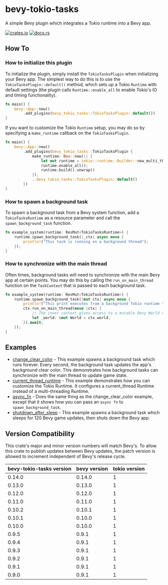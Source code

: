 # bevy-tokio-tasks

A simple Bevy plugin which integrates a Tokio runtime into a Bevy app.

[![crates.io](https://img.shields.io/crates/v/bevy-tokio-tasks)](https://crates.io/crates/bevy-tokio-tasks) [![docs.rs](https://img.shields.io/docsrs/bevy-tokio-tasks)](https://docs.rs/bevy-tokio-tasks/latest/bevy_tokio_tasks/)

## How To

### How to initialize this plugin

To initialize the plugin, simply install the `TokioTasksPlugin` when initializing your Bevy app. The simplest
way to do this is to use the `TokioTasksPlugin::default()` method, which sets up a Tokio `Runtime` with default
settings (the plugin calls `Runtime::enable_all` to enable Tokio's IO and timing functionality).

```rust
fn main() {
    bevy::App::new()
        .add_plugins(bevy_tokio_tasks::TokioTasksPlugin::default())
}
```

If you want to customize the Tokio `Runtime` setup, you may do so by specifying a `make_runtime` callback on
the `TokioTasksPlugin`.

```rust
fn main() {
    bevy::App::new()
        .add_plugins(bevy_tokio_tasks::TokioTasksPlugin {
            make_runtime: Box::new(|| {
                let mut runtime = tokio::runtime::Builder::new_multi_thread();
                runtime.enable_all();
                runtime.build().unwrap()
            }),
            ..bevy_tokio_tasks::TokioTasksPlugin::default()
        })
}
```

### How to spawn a background task

To spawn a background task from a Bevy system function, add a `TokioTasksRuntime` as a resource parameter and call
the `spawn_background_task` function.

```rust
fn example_system(runtime: ResMut<TokioTasksRuntime>) {
    runtime.spawn_background_task(|_ctx| async move {
        println!("This task is running on a background thread");
    });
}
```

### How to synchronize with the main thread

Often times, background tasks will need to synchronize with the main Bevy app at certain points. You may do this
by calling the `run_on_main_thread` function on the `TaskContext` that is passed to each background task.

```rust
fn example_system(runtime: ResMut<TokioTasksRuntime>) {
    runtime.spawn_background_task(|mut ctx| async move {
        println!("This print executes from a background Tokio runtime thread");
        ctx.run_on_main_thread(move |ctx| {
            // The inner context gives access to a mutable Bevy World reference.
            let _world: &mut World = ctx.world;
        }).await;
    });
}
```

## Examples

- [change_clear_color](examples/change_clear_color.rs) - This example spawns a background task which
  runs forever. Every second, the background task updates the app's background clear color. This demonstrates
  how background tasks can synchronize with the main thread to update game state.
- [current_thread_runtime](examples/current_thread_runtime.rs) - This
  example demonstrates how you can customize the Tokio Runtime. It configures a
  current_thread Runtime instead of a multi-threading Runtime.
- [async_fn](examples/async_fn.rs) - Does the same thing as the change_clear_color example,
  except that it shows how you can pass an `async fn` to `spawn_background_task`.
- [shutdown_after_sleep](examples/shutdown_after_sleep.rs) - This example spawns a background task which
  sleeps for 120 Bevy game updates, then shuts down the Bevy app.

## Version Compatibility

This crate's major and minor version numbers will match Bevy's. To allow this crate to publish updates
between Bevy updates, the patch version is allowed to increment independent of Bevy's release cycle.

| bevy-tokio-tasks version | bevy version | tokio version |
|--------------------------|--------------|---------------|
| 0.14.0                   | 0.14.0       | 1             |
| 0.13.0                   | 0.13.0       | 1             |
| 0.12.0                   | 0.12.0       | 1             |
| 0.11.0                   | 0.11.0       | 1             |
| 0.10.2                   | 0.10.1       | 1             |
| 0.10.1                   | 0.10.0       | 1             |
| 0.10.0                   | 0.10.0       | 1             |
| 0.9.5                    | 0.9.1        | 1             |
| 0.9.4                    | 0.9.1        | 1             |
| 0.9.3                    | 0.9.1        | 1             |
| 0.9.2                    | 0.9.1        | 1             |
| 0.9.1                    | 0.9.1        | 1             |
| 0.9.0                    | 0.9.1        | 1             |
